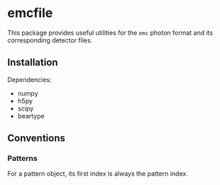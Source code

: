 # emcfile

This package provides useful utilities for the `emc` photon format and its corresponding
detector files.

## Installation
Dependencies:
- numpy
- h5py
- scipy
- beartype

## Conventions
### Patterns
For a pattern object, its first index is always the pattern index.
